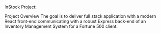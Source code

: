 InStock Project:

Project Overview
The goal is to deliver full stack application with a modern React front-end communicating with a robust Express back-end of an Inventory Management System for a Fortune 500 client.